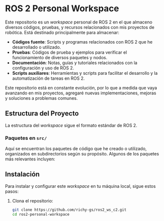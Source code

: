 # ROS 2 Personal Workspace

Este repositorio es un *workspace* personal de ROS 2 en el que almaceno diversos códigos, pruebas, y recursos relacionados con mis proyectos de robótica. Está destinado principalmente para almacenar:

- **Códigos fuente**: Scripts y programas relacionados con ROS 2 que he desarrollado o utilizado.
- **Pruebas**: Códigos de prueba y ejemplos para verificar el funcionamiento de diversos paquetes y nodos.
- **Documentación**: Notas, guías y tutoriales relacionados con la configuración y uso de ROS 2.
- **Scripts auxiliares**: Herramientas y scripts para facilitar el desarrollo y la automatización de tareas en ROS 2.

Este repositorio está en constante evolución, por lo que a medida que vaya avanzando en mis proyectos, agregaré nuevas implementaciones, mejoras y soluciones a problemas comunes.

## Estructura del Proyecto

La estructura del *workspace* sigue el formato estándar de ROS 2.

### Paquetes en `src/`

Aquí se encuentran los paquetes de código que he creado o utilizado, organizados en subdirectorios según su propósito. Algunos de los paquetes más relevantes incluyen:
  
## Instalación

Para instalar y configurar este *workspace* en tu máquina local, sigue estos pasos:

1. Clona el repositorio:
   ```bash
   git clone https://github.com/richy-gs/ros2_ws_c2.git
   cd ros2-personal-workspace

